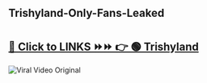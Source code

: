 
 ## Trishyland-Only-Fans-Leaked

# <h2><a href="https://clipsfans.com/Trishyland&ref=git">🔗 Click to LINKS ⏩⏩ 👉 🟢 Trishyland </a></h2>

<a href="https://clipsfans.com/Trishyland&ref=git" rel="nofollow" data-target="animated-image.originalLink"><img src="https://i.ibb.co.com/xMMVF88/686577567.gif" alt="Viral Video Original" style="max-width: 100%; display: inline-block;" data-target="animated-image.originalImage"></a>
